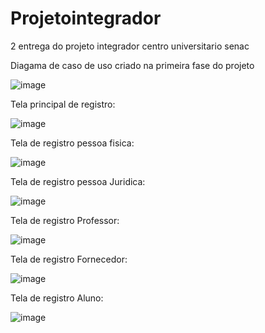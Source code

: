 # Projetointegrador
2 entrega do projeto integrador centro universitario senac 

Diagama de caso de uso criado na primeira fase do projeto

![image](https://github.com/user-attachments/assets/38526132-124e-4a58-a975-d584519066b5)

Tela principal de registro:

![image](https://github.com/user-attachments/assets/27a16259-c997-4016-af32-7ee346dc91a4)

Tela de registro pessoa fisica:

![image](https://github.com/user-attachments/assets/2c992af9-88f4-4505-a2c9-7b91f98058b3)

Tela de registro pessoa Juridica:

![image](https://github.com/user-attachments/assets/9840def2-bb1d-46a4-bda5-ca0441329f5e)

Tela de registro Professor:

![image](https://github.com/user-attachments/assets/0e696415-0e2a-415a-9c3b-922ea25af372)

Tela de registro Fornecedor:

![image](https://github.com/user-attachments/assets/50c3d71b-3fc5-4152-915c-8a5d60647288)

Tela de registro Aluno:

![image](https://github.com/user-attachments/assets/8be2a1ed-1755-4503-b231-adbbb5e10ec1)
